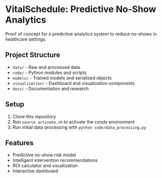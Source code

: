 # VitalSchedule: Predictive No-Show Analytics

Proof of concept for a predictive analytics system to reduce no-shows in healthcare settings.

## Project Structure

- `data/` - Raw and processed data
- `code/` - Python modules and scripts
- `models/` - Trained models and serialized objects
- `visualization/` - Dashboard and visualization components
- `docs/` - Documentation and research

## Setup

1. Clone this repository
2. Run `source activate.sh` to activate the conda environment
3. Run initial data processing with `python code/data_processing.py`

## Features

- Predictive no-show risk model
- Intelligent intervention recommendations
- ROI calculator and visualization
- Interactive dashboard
